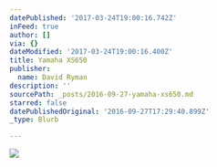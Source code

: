 ```yaml
---
datePublished: '2017-03-24T19:00:16.742Z'
inFeed: true
author: []
via: {}
dateModified: '2017-03-24T19:00:16.400Z'
title: Yamaha XS650
publisher:
  name: David Ryman
description: ''
sourcePath: _posts/2016-09-27-yamaha-xs650.md
starred: false
datePublishedOriginal: '2016-09-27T17:29:40.899Z'
_type: Blurb

---
```

![](https://the-grid-user-content.s3-us-west-2.amazonaws.com/6693c171-6aa5-48cb-93a0-b1dde76fcc74.jpg)